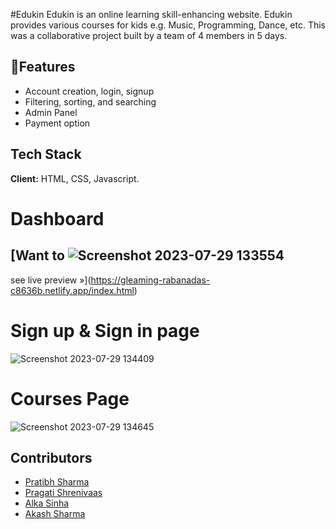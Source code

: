  #Edukin 
 Edukin is an online learning skill-enhancing website. Edukin provides various courses for kids e.g. Music, Programming, Dance, etc. This was a collaborative 
 project built by a team of 4 members in 5 days.




## 🚀Features

- Account creation, login, signup
- Filtering, sorting, and searching
- Admin Panel
- Payment option


## Tech Stack

**Client:** HTML, CSS, Javascript.



# Dashboard
## [Want to ![Screenshot 2023-07-29 133554](https://github.com/ak8459/mushy-apparatus-2910/assets/87300147/77e37283-c910-4280-adf2-08b00f3efd99)
see live preview »](https://gleaming-rabanadas-c8636b.netlify.app/index.html)

# Sign up & Sign in page
![Screenshot 2023-07-29 134409](https://github.com/ak8459/mushy-apparatus-2910/assets/87300147/a675257f-3314-4729-a491-e84cf42520e9)

# Courses Page
![Screenshot 2023-07-29 134645](https://github.com/ak8459/mushy-apparatus-2910/assets/87300147/5c101b6d-cc53-4472-8a8a-464026e6fd72)


## Contributors

- [Pratibh Sharma](https://github.com/pratibh98)
- [Pragati Shrenivaas](https://github.com/pratibh98)
- [Alka Sinha](https://github.com/AlkaSinha5)
- [Akash Sharma](https://github.com/ak8459)

